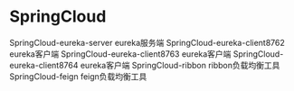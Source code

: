 # SpringCloud

SpringCloud-eureka-server     eureka服务端
SpringCloud-eureka-client8762 eureka客户端
SpringCloud-eureka-client8763 eureka客户端
SpringCloud-eureka-client8764 eureka客户端
SpringCloud-ribbon            ribbon负载均衡工具
SpringCloud-feign             feign负载均衡工具
